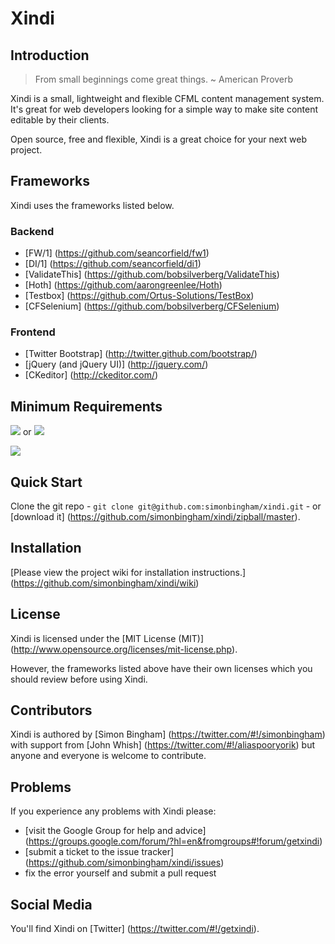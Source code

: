 # Xindi

## Introduction

> From small beginnings come great things. ~ American Proverb

Xindi is a small, lightweight and flexible CFML content management system. It's great for web developers looking for a simple way to make site content editable by their clients.

Open source, free and flexible, Xindi is a great choice for your next web project.

## Frameworks

Xindi uses the frameworks listed below.

### Backend

* [FW/1] (https://github.com/seancorfield/fw1)
* [DI/1] (https://github.com/seancorfield/di1)
* [ValidateThis] (https://github.com/bobsilverberg/ValidateThis)
* [Hoth] (https://github.com/aarongreenlee/Hoth)
* [Testbox] (https://github.com/Ortus-Solutions/TestBox)
* [CFSelenium] (https://github.com/bobsilverberg/CFSelenium)

### Frontend

* [Twitter Bootstrap] (http://twitter.github.com/bootstrap/)
* [jQuery (and jQuery UI)] (http://jquery.com/)
* [CKeditor] (http://ckeditor.com/)

## Minimum Requirements

<img src="https://img.shields.io/badge/Adobe%20ColdFusion-9.0.2%2B-blue.svg"> or
<img src="https://img.shields.io/badge/Lucee-4.5.1%2B-blue.svg">

<img src="https://img.shields.io/badge/MySQL-5%2B-blue.svg">

## Quick Start

Clone the git repo - `git clone git@github.com:simonbingham/xindi.git` - or [download it] (https://github.com/simonbingham/xindi/zipball/master).

## Installation

[Please view the project wiki for installation instructions.] (https://github.com/simonbingham/xindi/wiki)

## License

Xindi is licensed under the [MIT License (MIT)] (http://www.opensource.org/licenses/mit-license.php).

However, the frameworks listed above have their own licenses which you should review before using Xindi.

## Contributors

Xindi is authored by [Simon Bingham] (https://twitter.com/#!/simonbingham) with support from [John Whish] (https://twitter.com/#!/aliaspooryorik) but anyone and everyone is welcome to contribute.

## Problems

If you experience any problems with Xindi please:

* [visit the Google Group for help and advice] (https://groups.google.com/forum/?hl=en&fromgroups#!forum/getxindi)
* [submit a ticket to the issue tracker] (https://github.com/simonbingham/xindi/issues)
* fix the error yourself and submit a pull request

## Social Media

You'll find Xindi on [Twitter] (https://twitter.com/#!/getxindi).
